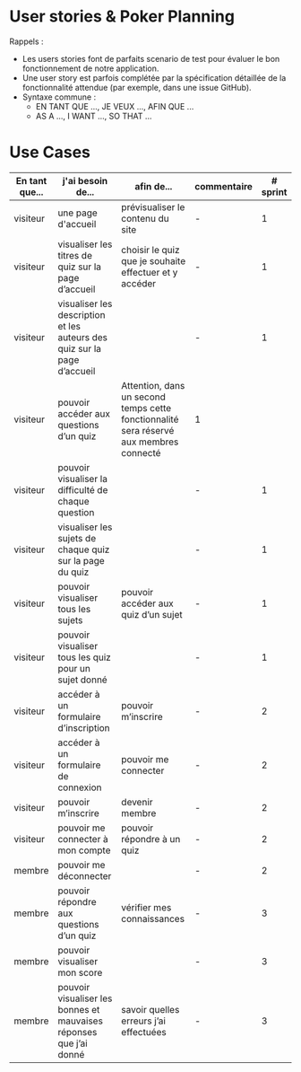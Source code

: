 # User stories & Poker Planning

Rappels :

-   Les users stories font de parfaits scenario de test pour évaluer le bon fonctionnement de notre application.
-   Une user story est parfois complétée par la spécification détaillée de la fonctionnalité attendue (par exemple, dans une issue GitHub).
-   Syntaxe commune :
    -   EN TANT QUE ..., JE VEUX ..., AFIN QUE ...
    -   AS A ..., I WANT ..., SO THAT ...

# Use Cases

| En tant que... | j'ai besoin de...                                                        | afin de...                                                                             | commentaire | # sprint |
| -------------- | ------------------------------------------------------------------------ | -------------------------------------------------------------------------------------- | ----------- | -------- |
| visiteur       | une page d'accueil                                                       | prévisualiser le contenu du site                                                       | -           | 1        |
| visiteur       | visualiser les titres de quiz sur la page d’accueil                      | choisir le quiz que je souhaite effectuer et y accéder                                 | -           | 1        |
| visiteur       | visualiser les description et les auteurs des quiz sur la page d’accueil |                                                                                        | -           | 1        |
| visiteur       | pouvoir accéder aux questions d’un quiz                                  | Attention, dans un second temps cette fonctionnalité sera réservé aux membres connecté | 1           |
| visiteur       | pouvoir visualiser la difficulté de chaque question                      |                                                                                        | -           | 1        |
| visiteur       | visualiser les sujets de chaque quiz sur la page du quiz                 |                                                                                        | -           | 1        |
| visiteur       | pouvoir visualiser tous les sujets                                       | pouvoir accéder aux quiz d’un sujet                                                    | -           | 1        |
| visiteur       | pouvoir visualiser tous les quiz pour un sujet donné                     |                                                                                        | -           | 1        |
| visiteur       | accéder à un formulaire d’inscription                                    | pouvoir m’inscrire                                                                     | -           | 2        |
| visiteur       | accéder à un formulaire de connexion                                     | pouvoir me connecter                                                                   | -           | 2        |
| visiteur       | pouvoir m’inscrire                                                       | devenir membre                                                                         | -           | 2        |
| visiteur       | pouvoir me connecter à mon compte                                        | pouvoir répondre à un quiz                                                             | -           | 2        |
| membre         | pouvoir me déconnecter                                                   |                                                                                        | -           | 2        |
| membre         | pouvoir répondre aux questions d’un quiz                                 | vérifier mes connaissances                                                             | -           | 3        |
| membre         | pouvoir visualiser mon score                                             |                                                                                        | -           | 3        |
| membre         | pouvoir visualiser les bonnes et mauvaises réponses que j’ai donné       | savoir quelles erreurs j’ai effectuées                                                 | -           | 3        |
